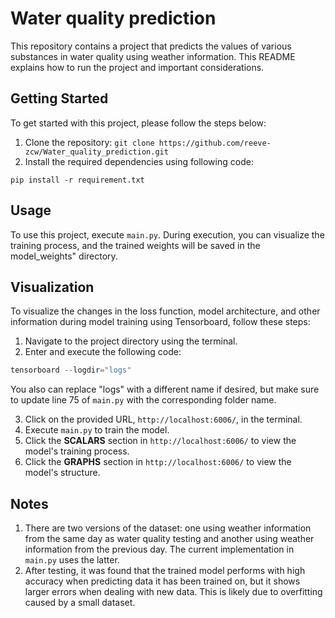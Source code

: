 # Water quality prediction
This repository contains a project that predicts the values of various substances in water quality using weather information. This README explains how to run the project and important considerations.

## Getting Started
To get started with this project, please follow the steps below:

1. Clone the repository: `git clone https://github.com/reeve-zcw/Water_quality_prediction.git`
2. Install the required dependencies using following code:
```
pip install -r requirement.txt
```

## Usage
To use this project, execute `main.py`. During execution, you can visualize the training process, and the trained weights will be saved in the model_weights" directory.

## Visualization
To visualize the changes in the loss function, model architecture, and other information during model training using Tensorboard, follow these steps:

1. Navigate to the project directory using the terminal.
2. Enter and execute the following code:
```python
tensorboard --logdir="logs"
```
You also can replace "logs" with a different name if desired, but make sure to update line 75 of `main.py` with the corresponding folder name.

3. Click on the provided URL, `http://localhost:6006/`, in the terminal.
4. Execute `main.py` to train the model.
5. Click the __SCALARS__ section in `http://localhost:6006/` to view the model's training process.
6. Click the __GRAPHS__ section in `http://localhost:6006/` to view the model's structure.

## Notes
1. There are two versions of the dataset: one using weather information from the same day as water quality testing and another using weather information from the previous day. The current implementation in `main.py` uses the latter.
2. After testing, it was found that the trained model performs with high accuracy when predicting data it has been trained on, but it shows larger errors when dealing with new data. This is likely due to overfitting caused by a small dataset.
